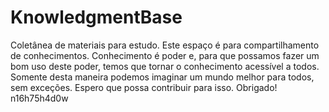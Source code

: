 # KnowledgmentBase
Coletânea de materiais para estudo.
Este espaço é para compartilhamento de conhecimentos.
Conhecimento é poder e, para que possamos fazer um bom uso deste poder, temos que tornar o conhecimento acessível a todos.
Somente desta maneira podemos imaginar um mundo melhor para todos, sem exceções.
Espero que possa contribuir para isso.
Obrigado!
n16h75h4d0w
